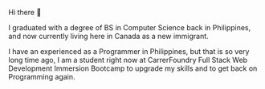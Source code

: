 Hi there 👋

I graduated with a degree of BS in Computer Science back in Philippines, and now currently living here in Canada as a new immigrant.

I have an experienced as a Programmer in Philippines, but that is so very long time ago, I am a student right now at CarrerFoundry Full Stack Web Development Immersion Bootcamp to upgrade my skills and to get back on Programming again.
